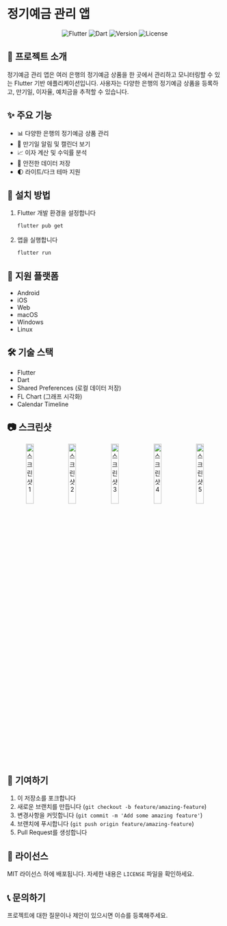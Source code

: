 # 정기예금 관리 앱

<p align="center">
  <img src="https://img.shields.io/badge/Flutter-02569B?style=for-the-badge&logo=flutter&logoColor=white" alt="Flutter"/>
  <img src="https://img.shields.io/badge/Dart-0175C2?style=for-the-badge&logo=dart&logoColor=white" alt="Dart"/>
  <img src="https://img.shields.io/badge/Version-1.0.0-blue?style=for-the-badge" alt="Version"/>
  <img src="https://img.shields.io/badge/License-MIT-green?style=for-the-badge" alt="License"/>
</p>

## 📝 프로젝트 소개

정기예금 관리 앱은 여러 은행의 정기예금 상품을 한 곳에서 관리하고 모니터링할 수 있는 Flutter 기반 애플리케이션입니다. 사용자는 다양한 은행의 정기예금 상품을 등록하고, 만기일, 이자율, 예치금을 추적할 수 있습니다.

## ✨ 주요 기능

- 📊 다양한 은행의 정기예금 상품 관리
- 📅 만기일 알림 및 캘린더 보기
- 📈 이자 계산 및 수익률 분석
- 🔐 안전한 데이터 저장
- 🌓 라이트/다크 테마 지원

## 🚀 설치 방법

1. Flutter 개발 환경을 설정합니다

   ```bash
   flutter pub get
   ```

2. 앱을 실행합니다
   ```bash
   flutter run
   ```

## 📱 지원 플랫폼

- Android
- iOS
- Web
- macOS
- Windows
- Linux

## 🛠️ 기술 스택

- Flutter
- Dart
- Shared Preferences (로컬 데이터 저장)
- FL Chart (그래프 시각화)
- Calendar Timeline

## 📷 스크린샷

<p align="center">
  <img src="https://github.com/user-attachments/assets/ffd27e29-1194-437e-8479-725660989cc2" width="19%" alt="스크린샷 1" />
  <img src="https://github.com/user-attachments/assets/e07afb7b-efad-4cfc-88bb-34b18833274a" width="19%" alt="스크린샷 2" />
  <img src="https://github.com/user-attachments/assets/b0f44830-7397-408b-8f54-8b9bf60347cf" width="19%" alt="스크린샷 3" />
  <img src="https://github.com/user-attachments/assets/e15b2e99-9655-4b43-b80d-7107b71e40f1" width="19%" alt="스크린샷 4" />
  <img src="https://github.com/user-attachments/assets/74aaa91d-729b-45e7-9d86-18604d031c6f" width="19%" alt="스크린샷 5" />
</p>

## 🤝 기여하기

1. 이 저장소를 포크합니다
2. 새로운 브랜치를 만듭니다 (`git checkout -b feature/amazing-feature`)
3. 변경사항을 커밋합니다 (`git commit -m 'Add some amazing feature'`)
4. 브랜치에 푸시합니다 (`git push origin feature/amazing-feature`)
5. Pull Request를 생성합니다

## 📄 라이선스

MIT 라이선스 하에 배포됩니다. 자세한 내용은 `LICENSE` 파일을 확인하세요.

## 📞 문의하기

프로젝트에 대한 질문이나 제안이 있으시면 이슈를 등록해주세요.
